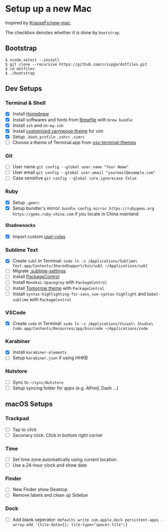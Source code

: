 # Setup up a new Mac

Inspired by [KrauseFx/new-mac](https://github.com/KrauseFx/new-mac).

The checkbox denotes whether it is done by `bootstrap`.

## Bootstrap

```shell
$ xcode-select --install
$ git clone --recursive https://github.com/crispgm/dotfiles.git
$ cd dotfiles
$ ./bootstrap
```

## Dev Setups

### Terminal & Shell

- [x] Install [Homebrew](https://brew.sh)
- [x] Install softwares and fonts from [Brewfile](https://github.com/crispgm/dotfiles/blob/master/Brewfile) with `brew bundle`
- [x] Install `zsh` and `oh-my-zsh`
- [x] Install [customized zarniwoop theme](https://github.com/crispgm/zarniwoop.vim) for vim
- [x] Setup `.bash_profile` `.zshrc` `.vimrc`
- [ ] Choose a theme of Terminal.app from [osx-terminal-themes](https://github.com/lysyi3m/osx-terminal-themes)

### Git

- [ ] User name `git config --global user.name "Your Name"`
- [ ] User email `git config --global user.email "yourmail@example.com"`
- [ ] Case sensitive `git config --global core.ignorecase false`

### Ruby

- [x] Setup `.gemrc`
- [x] Setup bundler's mirror: `bundle config mirror.https://rubygems.org https://gems.ruby-china.com` if you locate in China mainland

#### Shadowsocks

- [x] Import custom [user-rules](https://github.com/crispgm/dotfiles/tree/master/Apps/Shadowsocks)

### Sublime Text

- [x] Create `subl` in Terminal: `sudo ln -s /Applications/Sublime\ Text.app/Contents/SharedSupport/bin/subl ~/Applications/subl`
- [ ] Migrate [.sublime-settings](https://github.com/crispgm/dotfiles/tree/master/Apps/Sublime)
- [ ] Install [PackageControl](https://packagecontrol.io/)
- [ ] Install `Monokai-Spacegrey` with `PackageControl`
- [ ] Install [Tomorrow theme](https://github.com/chriskempson/tomorrow-theme.git)  with `PackageControl`
- [ ] Install `syntax-highlighting-for-sass`, `vue-syntax-highlight` and `babel-sublime` with `PackageControl`

### VSCode

- [x] Create `code` in Terminal: `sudo ln -s /Applications/Visual\ Studio\ Code.app/Contents/Resources/app/bin/code ~/Applications/code`

### Karabiner

- [x] Install `karabiner-elements`
- [ ] Setup `karabiner.json` if using HHKB

### Nutstore

- [ ] Sync to `~/sync/Nutstore`
- [ ] Setup syncing folder for apps (e.g. Alfred, Dash ...)

## macOS Setups

### Trackpad

- [ ] Tap to click
- [ ] Seconary click: Click in bottom right corner

### Time

- [ ] Set time zone automatically using current location
- [ ] Use a 24-hour clock and show date

### Finder

- [ ] New Finder show Desktop
- [ ] Remove labels and clean up Sidebar

### Dock

- [ ] Add blank seperator: `defaults write com.apple.dock persistent-apps -array-add '{tile-data={}; tile-type="spacer-tile";}`

